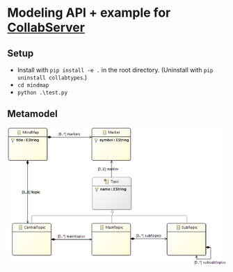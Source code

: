 # Modeling API + example for [CollabServer](https://github.com/collabserver/)

## Setup
* Install with `pip install -e .` in the root directory. (Uninstall with `pip uninstall collabtypes`.)
* `cd mindmap`
* `python .\test.py`

## Metamodel

<img src="https://raw.githubusercontent.com/david-istvan/collabserver-modeling/main/mindmap/mindmapMM.png?raw=true"/>
